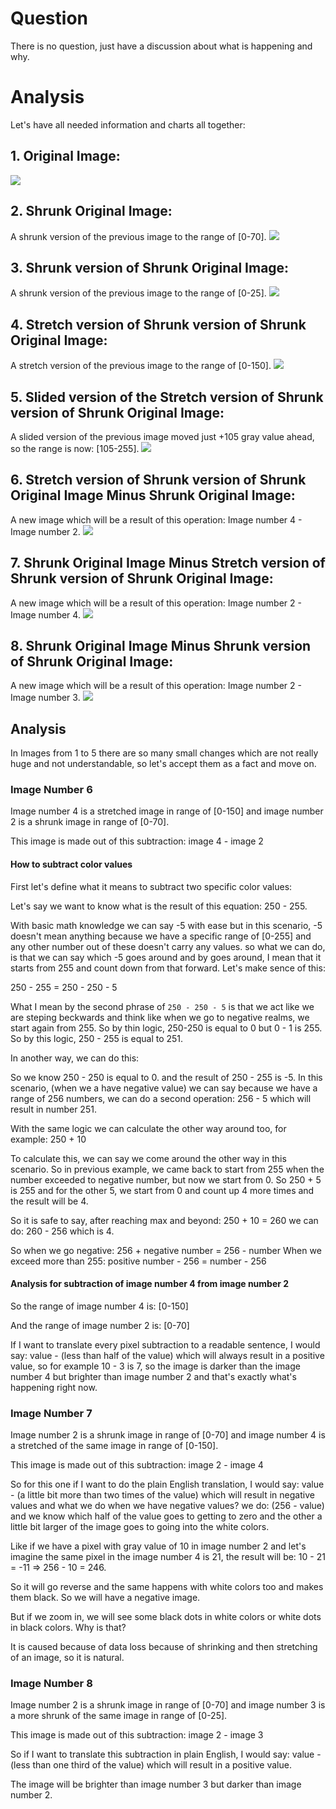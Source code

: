 # Question

There is no question, just have a discussion about what is happening and why.

# Analysis

Let's have all needed information and charts all together:

## 1. Original Image:
![](original.png)
## 2. Shrunk Original Image:
A shrunk version of the previous image to the range of [0-70].
![](shrunk_original.png)
## 3. Shrunk version of Shrunk Original Image:
A shrunk version of the previous image to the range of [0-25].
![](shrunk_of_shrunk_original.png)
## 4. Stretch version of Shrunk version of Shrunk Original Image:
A stretch version of the previous image to the range of [0-150].
![](stretch_of_shrunk_of_shrunk_original.png)
## 5. Slided version of the Stretch version of Shrunk version of Shrunk Original Image:
A slided version of the previous image moved just +105 gray value ahead, so the range is now: [105-255].
![](slide_of_stretch_of_shrunk_of_shrunk_original.png)
## 6. Stretch version of Shrunk version of Shrunk Original Image Minus Shrunk Original Image:
A new image which will be a result of this operation: Image number 4 - Image number 2.
![](stretch_of_shrunk_of_shrunk_original_minus_shrunk_original.png)
## 7. Shrunk Original Image Minus Stretch version of Shrunk version of Shrunk Original Image:
A new image which will be a result of this operation: Image number 2 - Image number 4.
![](shrunk_original_minus_stretch_of_shrunk_of_shrunk_original.png)
## 8. Shrunk Original Image Minus Shrunk version of Shrunk Original Image:
A new image which will be a result of this operation: Image number 2 - Image number 3.
![](shrunk_original_minus_shrunk_of_shrunk_original.png)
## Analysis

In Images from 1 to 5 there are so many small changes which are not really huge and not understandable, so let's accept them as a fact and move on.

### Image Number 6

Image number 4 is a stretched image in range of [0-150] and image number 2 is a shrunk image in range of [0-70].

This image is made out of this subtraction: image 4 - image 2

#### How to subtract color values

First let's define what it means to subtract two specific color values:

Let's say we want to know what is the result of this equation: 250 - 255.

With basic math knowledge we can say -5 with ease but in this scenario, -5 doesn't mean anything because we have a specific range of [0-255] and any other number out of these doesn't carry any values. so what we can do, is that we can say which -5 goes around and by goes around, I mean that it starts from 255 and count down from that forward. Let's make sence of this:

250 - 255 = 250 - 250 - 5

What I mean by the second phrase of `250 - 250 - 5` is that we act like we are steping beckwards and think like when we go to negative realms, we start again from 255. So by thin logic, 250-250 is equal to 0 but 0 - 1 is 255. So by this logic, 250 - 255 is equal to 251.

In another way, we can do this:

So we know 250 - 250 is equal to 0. and the result of 250 - 255 is -5.
In this scenario, (when we a have negative value) we can say because we have a range of 256 numbers, we can do a second operation: 256 - 5 which will result in number 251.

With the same logic we can calculate the other way around too, for example: 250 + 10

To calculate this, we can say we come around the other way in this scenario. So in previous example, we came back to start from 255 when the number exceeded to negative number, but now we start from 0. So 250 + 5 is 255 and for the other 5, we start from 0 and count up 4 more times and the result will be 4.

So it is safe to say, after reaching max and beyond: 250 + 10 = 260 we can do: 260 - 256 which is 4.

So when we go negative: 256 + negative number = 256 - number
When we exceed more than 255: positive number - 256 = number - 256

#### Analysis for subtraction of image number 4 from image number 2

So the range of image number 4 is: [0-150]

And the range of image number 2 is: [0-70]

If I want to translate every pixel subtraction to a readable sentence, I would say: value - (less than half of the value) which will always result in a positive value, so for example 10 - 3 is 7, so the image is darker than the image number 4 but brighter than image number 2 and that's exactly what's happening right now.

### Image Number 7

Image number 2 is a shrunk image in range of [0-70] and image number 4 is a stretched of the same image in range of [0-150].

This image is made out of this subtraction: image 2 - image 4

So for this one if I want to do the plain English translation, I would say: value - (a little bit more than two times of the value) which will result in negative values and what we do when we have negative values? we do: (256 - value) and we know which half of the value goes to getting to zero and the other a little bit larger of the image goes to going into the white colors.

Like if we have a pixel with gray value of 10 in image number 2 and let's imagine the same pixel in the image number 4 is 21, the result will be: 10 - 21 = -11 => 256 - 10 = 246.

So it will go reverse and the same happens with white colors too and makes them black.
So we will have a negative image.

But if we zoom in, we will see some black dots in white colors or white dots in black colors.
Why is that?

It is caused because of data loss because of shrinking and then stretching of an image, so it is natural.

### Image Number 8

Image number 2 is a shrunk image in range of [0-70] and image number 3 is a more shrunk of the same image in range of [0-25].

This image is made out of this subtraction: image 2 - image 3

So if I want to translate this subtraction in plain English, I would say: value - (less than one third of the value) which will result in a positive value.

The image will be brighter than image number 3 but darker than image number 2.
